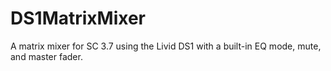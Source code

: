 # DS1MatrixMixer
A matrix mixer for SC 3.7 using the Livid DS1 with a built-in EQ mode, mute, and master fader.
